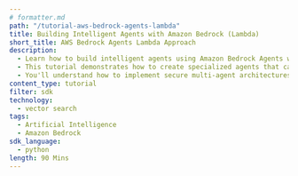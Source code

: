 ```yaml
---
# formatter.md
path: "/tutorial-aws-bedrock-agents-lambda"
title: Building Intelligent Agents with Amazon Bedrock (Lambda)
short_title: AWS Bedrock Agents Lambda Approach
description:
  - Learn how to build intelligent agents using Amazon Bedrock Agents with AWS Lambda and Couchbase.
  - This tutorial demonstrates how to create specialized agents that can process documents and interact with external APIs using serverless Lambda functions.
  - You'll understand how to implement secure multi-agent architectures using Amazon Bedrock's agent capabilities with a Lambda-based approach.
content_type: tutorial
filter: sdk
technology:
  - vector search
tags:
  - Artificial Intelligence
  - Amazon Bedrock
sdk_language:
  - python
length: 90 Mins
---
```

